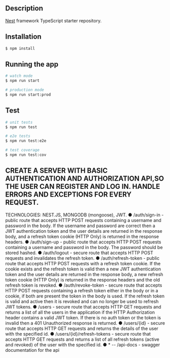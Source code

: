 

## Description

[Nest](https://github.com/nestjs/nest) framework TypeScript starter repository.

## Installation

```bash
$ npm install
```

## Running the app

```bash
# watch mode
$ npm run start

# production mode
$ npm run start:prod
```

## Test

```bash
# unit tests
$ npm run test

# e2e tests
$ npm run test:e2e

# test coverage
$ npm run test:cov
```

## CREATE A SERVER WITH BASIC AUTHENTICATION AND AUTHORIZATION API,SO THE USER CAN REGISTER AND LOG IN. HANDLE ERRORS AND EXCEPTIONS FOR EVERY REQUEST. 
TECHNOLOGIES: NEST.JS, MONGODB (mongoose), JWT. 
● /auth/sign-in - public route that accepts HTTP POST requests containing a username and password in the body. If the username and password are correct then a JWT authentication token and the user details are returned in the response body, and a refresh token cookie (HTTP Only) is returned in the response headers. 
● /auth/sign-up - public route that accepts HTTP POST requests containing a username and password in the body. The password should be stored hashed. 
● /auth/logout - secure route that accepts HTTP POST requests and invalidates the refresh token. 
● /auth/refresh-token - public route that accepts HTTP POST requests with a refresh token cookie. If the cookie exists and the refresh token is valid then a new JWT authentication token and the user details are returned in the response body, a new refresh token cookie (HTTP Only) is returned in the response headers and the old refresh token is revoked. 
● /auth/revoke-token - secure route that accepts HTTP POST requests containing a refresh token either in the body or in a cookie, if both are present the token in the body is used. If the refresh token is valid and active then it is revoked and can no longer be used to refresh JWT tokens.
● /users - secure route that accepts HTTP GET requests and returns a list of all the users in the application if the HTTP Authorization header contains a valid JWT token. If there is no auth token or the token is invalid then a 401 Unauthorized response is returned. 
● /users/{id} - secure route that accepts HTTP GET requests and returns the details of the user with the specified id. 
● /users/{id}/refresh-tokens - secure route that accepts HTTP GET requests and returns a list of all refresh tokens (active and revoked) of the user with the specified id. 
● * -- /api-docs - swagger documentation for the api 

